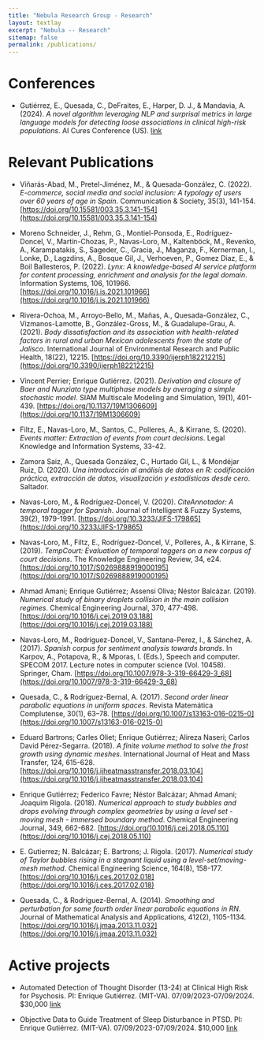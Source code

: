 ```yaml
---
title: "Nebula Research Group - Research"
layout: textlay
excerpt: "Nebula -- Research"
sitemap: false
permalink: /publications/
---
```


# Conferences
- Gutiérrez, E., Quesada, C., DeFraites, E., Harper, D. J., & Mandavia, A. (2024). *A novel algorithm leveraging NLP and surprisal metrics in large language models for detecting loose associations in clinical high-risk populations*. AI Cures Conference (US). [link](https://www.mitmgb.ai/posters)

# Relevant Publications
- Viñarás-Abad, M., Pretel-Jiménez, M., & Quesada-González, C. (2022). *E-commerce, social media and social inclusion: A typology of users over 60 years of age in Spain*. Communication & Society, 35(3), 141-154. [https://doi.org/10.15581/003.35.3.141-154](https://doi.org/10.15581/003.35.3.141-154)

- Moreno Schneider, J., Rehm, G., Montiel-Ponsoda, E., Rodríguez-Doncel, V., Martín-Chozas, P., Navas-Loro, M., Kaltenböck, M., Revenko, A., Karampatakis, S., Sageder, C., Gracia, J., Maganza, F., Kernerman, I., Lonke, D., Lagzdins, A., Bosque Gil, J., Verhoeven, P., Gomez Diaz, E., & Boil Ballesteros, P. (2022). *Lynx: A knowledge-based AI service platform for content processing, enrichment and analysis for the legal domain*. Information Systems, 106, 101966. [https://doi.org/10.1016/j.is.2021.101966](https://doi.org/10.1016/j.is.2021.101966)

- Rivera-Ochoa, M., Arroyo-Bello, M., Mañas, A., Quesada-González, C., Vizmanos-Lamotte, B., González-Gross, M., & Guadalupe-Grau, A. (2021). *Body dissatisfaction and its association with health-related factors in rural and urban Mexican adolescents from the state of Jalisco*. International Journal of Environmental Research and Public Health, 18(22), 12215. [https://doi.org/10.3390/ijerph182212215](https://doi.org/10.3390/ijerph182212215)

- Vincent Perrier; Enrique Gutiérrez. (2021). *Derivation and closure of Baer and Nunziato type multiphase models by averaging a simple stochastic model*. SIAM Multiscale Modeling and Simulation, 19(1), 401-439. [https://doi.org/10.1137/19M1306609](https://doi.org/10.1137/19M1306609)

- Filtz, E., Navas-Loro, M., Santos, C., Polleres, A., & Kirrane, S. (2020). *Events matter: Extraction of events from court decisions*. Legal Knowledge and Information Systems, 33-42.

- Zamora Saiz, A., Quesada González, C., Hurtado Gil, L., & Mondéjar Ruiz, D. (2020). *Una introducción al análisis de datos en R: codificación práctica, extracción de datos, visualización y estadísticas desde cero*. Saltador.

- Navas-Loro, M., & Rodríguez-Doncel, V. (2020). *CiteAnnotador: A temporal tagger for Spanish*. Journal of Intelligent & Fuzzy Systems, 39(2), 1979-1991. [https://doi.org/10.3233/JIFS-179865](https://doi.org/10.3233/JIFS-179865)

- Navas-Loro, M., Filtz, E., Rodríguez-Doncel, V., Polleres, A., & Kirrane, S. (2019). *TempCourt: Evaluation of temporal taggers on a new corpus of court decisions*. The Knowledge Engineering Review, 34, e24. [https://doi.org/10.1017/S0269888919000195](https://doi.org/10.1017/S0269888919000195)

- Ahmad Amani; Enrique Gutiérrez; Assensi Oliva; Néstor Balcázar. (2019). *Numerical study of binary droplets collision in the main collision regimes*. Chemical Engineering Journal, 370, 477-498. [https://doi.org/10.1016/j.cej.2019.03.188](https://doi.org/10.1016/j.cej.2019.03.188)

- Navas-Loro, M., Rodríguez-Doncel, V., Santana-Perez, I., & Sánchez, A. (2017). *Spanish corpus for sentiment analysis towards brands*. In Karpov, A., Potapova, R., & Mporas, I. (Eds.), Speech and computer. SPECOM 2017. Lecture notes in computer science (Vol. 10458). Springer, Cham. [https://doi.org/10.1007/978-3-319-66429-3_68](https://doi.org/10.1007/978-3-319-66429-3_68)

- Quesada, C., & Rodríguez-Bernal, A. (2017). *Second order linear parabolic equations in uniform spaces*. Revista Matemática Complutense, 30(1), 63–78. [https://doi.org/10.1007/s13163-016-0215-0](https://doi.org/10.1007/s13163-016-0215-0)

- Eduard Bartrons; Carles Oliet; Enrique Gutiérrez; Alireza Naseri; Carlos David Pérez-Segarra. (2018). *A finite volume method to solve the frost growth using dynamic meshes*. International Journal of Heat and Mass Transfer, 124, 615-628. [https://doi.org/10.1016/j.ijheatmasstransfer.2018.03.104](https://doi.org/10.1016/j.ijheatmasstransfer.2018.03.104)

- Enrique Gutiérrez; Federico Favre; Néstor Balcázar; Ahmad Amani; Joaquim Rigola. (2018). *Numerical approach to study bubbles and drops evolving through complex geometries by using a level set - moving mesh - immersed boundary method*. Chemical Engineering Journal, 349, 662-682. [https://doi.org/10.1016/j.cej.2018.05.110](https://doi.org/10.1016/j.cej.2018.05.110)

- E. Gutierrez; N. Balcázar; E. Bartrons; J. Rigola. (2017). *Numerical study of Taylor bubbles rising in a stagnant liquid using a level-set/moving-mesh method*. Chemical Engineering Science, 164(8), 158-177. [https://doi.org/10.1016/j.ces.2017.02.018](https://doi.org/10.1016/j.ces.2017.02.018)

- Quesada, C., & Rodríguez-Bernal, A. (2014). *Smoothing and perturbation for some fourth order linear parabolic equations in RN*. Journal of Mathematical Analysis and Applications, 412(2), 1105-1134. [https://doi.org/10.1016/j.jmaa.2013.11.032](https://doi.org/10.1016/j.jmaa.2013.11.032)

# Active projects

- Automated Detection of Thought Disorder (13-24) at Clinical High Risk for Psychosis. PI: Enrique Gutiérrez. (MIT-VA). 07/09/2023-07/09/2024. $30,000 [link](https://catalyst.mit.edu/projects/#:~:text=Automated%20Detection%20of%20Thought%20Disorder)

- Objective Data to Guide Treatment of Sleep Disturbance in PTSD. PI: Enrique Gutiérrez. (MIT-VA). 07/09/2023-07/09/2024. $10,000 [link](https://catalyst.mit.edu/projects/#:~:text=Objective%20Data%20to%20Guide%20Treatment%20of%20Sleep%20Disturbance%20in%20PTSD)

<!--## Group highlights-->